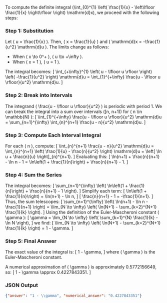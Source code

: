 To compute the definite integral \(\int_{0}^{1} \left( \frac{1}{x} - \left\lfloor \frac{1}{x} \right\rfloor \right) \mathrm{d}x\), we proceed with the following steps:

### Step 1: Substitution
Let \( u = \frac{1}{x} \). Then, \( x = \frac{1}{u} \) and \( \mathrm{d}x = -\frac{1}{u^2} \mathrm{d}u \). The limits change as follows:
- When \( x \to 0^+ \), \( u \to +\infty \).
- When \( x = 1 \), \( u = 1 \).

The integral becomes:
\[
\int_{+\infty}^{1} \left( u - \lfloor u \rfloor \right) \left( -\frac{1}{u^2} \right) \mathrm{d}u = \int_{1}^{+\infty} \frac{u - \lfloor u \rfloor}{u^2} \mathrm{d}u.
\]

### Step 2: Break into Intervals
The integrand \( \frac{u - \lfloor u \rfloor}{u^2} \) is periodic with period 1. We can break the integral into a sum over intervals \([n, n+1)\) for \( n \in \mathbb{N} \):
\[
\int_{1}^{+\infty} \frac{u - \lfloor u \rfloor}{u^2} \mathrm{d}u = \sum_{n=1}^{\infty} \int_{n}^{n+1} \frac{u - n}{u^2} \mathrm{d}u.
\]

### Step 3: Compute Each Interval Integral
For each \( n \), compute:
\[
\int_{n}^{n+1} \frac{u - n}{u^2} \mathrm{d}u = \int_{n}^{n+1} \left( \frac{1}{u} - \frac{n}{u^2} \right) \mathrm{d}u = \left[ \ln u + \frac{n}{u} \right]_{n}^{n+1}.
\]
Evaluating this:
\[
\ln(n+1) + \frac{n}{n+1} - \ln n - 1 = \ln\left(1 + \frac{1}{n}\right) + \frac{n}{n+1} - 1.
\]

### Step 4: Sum the Series
The integral becomes:
\[
\sum_{n=1}^{\infty} \left( \ln\left(1 + \frac{1}{n}\right) + \frac{n}{n+1} - 1 \right).
\]
Simplify each term:
\[
\ln\left(1 + \frac{1}{n}\right) = \ln(n+1) - \ln n,
\]
\[
\frac{n}{n+1} - 1 = -\frac{1}{n+1}.
\]
Thus, the sum telescopes:
\[
\sum_{n=1}^{\infty} \left( \ln(n+1) - \ln n - \frac{1}{n+1} \right) = \lim_{N \to \infty} \left( \ln(N+1) - \sum_{k=2}^{N+1} \frac{1}{k} \right).
\]
Using the definition of the Euler-Mascheroni constant \( \gamma \):
\[
\gamma = \lim_{N \to \infty} \left( \sum_{k=1}^{N} \frac{1}{k} - \ln N \right),
\]
we find:
\[
\lim_{N \to \infty} \left( \ln(N+1) - \sum_{k=2}^{N+1} \frac{1}{k} \right) = 1 - \gamma.
\]

### Step 5: Final Answer
The exact value of the integral is:
\[
1 - \gamma,
\]
where \( \gamma \) is the Euler-Mascheroni constant.

A numerical approximation of \( \gamma \) is approximately 0.5772156649, so:
\[
1 - \gamma \approx 0.4227843351.
\]

### JSON Output
```json
{"answer": "1 - \\gamma", "numerical_answer": "0.4227843351"}
```